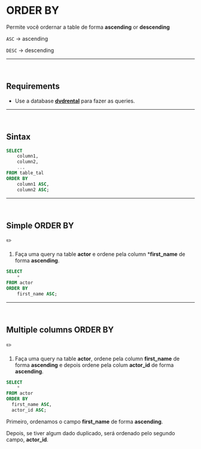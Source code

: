 # ORDER BY

Permite você ordernar a table de forma **ascending** or **descending** 

`ASC` -> ascending

`DESC` -> descending

<hr>
<br>

## Requirements
* Use a database [**dvdrental**](https://github.com/lGabrielDev/06.postgreSQL/blob/main/2.praticando/7.pg_restore.md/#pgadmin4) para fazer as queries.
<hr>
<br>

## Sintax
```sql
SELECT
    column1,
    column2,
    ...
FROM table_tal
ORDER BY
    column1 ASC,
    column2 ASC;
```

<hr>
<br>

## Simple ORDER BY

:pencil2:

1. Faça uma query na table **actor** e ordene pela column ***first_name** de forma **ascending**.

```sql
SELECT
    *
FROM actor
ORDER BY
    first_name ASC;
```
<hr>
<br>

## Multiple columns ORDER BY
:pencil2:

1. Faça uma query na table **actor**, ordene pela column **first_name** de forma **ascending** e depois ordene pela colum **actor_id** de forma **ascending**.

```sql
SELECT
    *
FROM actor
ORDER BY
  first_name ASC,
  actor_id ASC;
```


Primeiro, ordenamos o campo **first_name** de forma **ascending**.

Depois, se tiver algum dado duplicado, será ordenado pelo segundo campo, **actor_id**. 